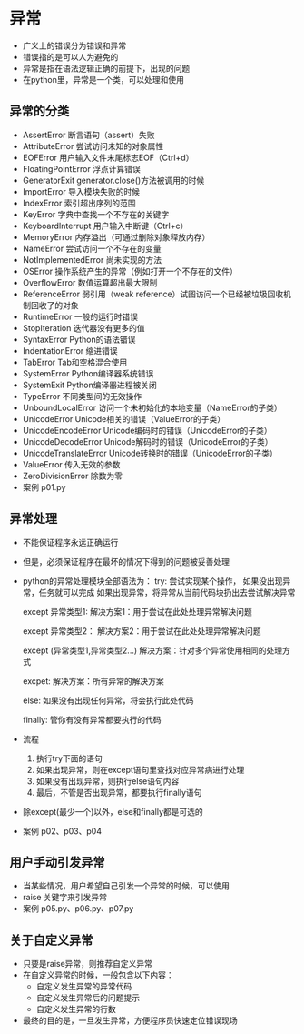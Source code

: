 # 异常
* 广义上的错误分为错误和异常
* 错误指的是可以人为避免的
* 异常是指在语法逻辑正确的前提下，出现的问题
* 在python里，异常是一个类，可以处理和使用

## 异常的分类
* AssertError 断言语句（assert）失败
* AttributeError 尝试访问未知的对象属性
* EOFError 用户输入文件末尾标志EOF（Ctrl+d）
* FloatingPointError 浮点计算错误
* GeneratorExit generator.close()方法被调用的时候
* ImportError 导入模块失败的时候
* IndexError 索引超出序列的范围
* KeyError 字典中查找一个不存在的关键字
* KeyboardInterrupt 用户输入中断键（Ctrl+c）
* MemoryError 内存溢出（可通过删除对象释放内存）
* NameError 尝试访问一个不存在的变量
* NotImplementedError 尚未实现的方法
* OSError 操作系统产生的异常（例如打开一个不存在的文件）
* OverflowError 数值运算超出最大限制
* ReferenceError 弱引用（weak reference）试图访问一个已经被垃圾回收机制回收了的对象
* RuntimeError 一般的运行时错误
* StopIteration 迭代器没有更多的值
* SyntaxError Python的语法错误
* IndentationError 缩进错误
* TabError Tab和空格混合使用
* SystemError Python编译器系统错误
* SystemExit Python编译器进程被关闭
* TypeError 不同类型间的无效操作
* UnboundLocalError 访问一个未初始化的本地变量（NameError的子类）
* UnicodeError Unicode相关的错误（ValueError的子类）
* UnicodeEncodeError Unicode编码时的错误（UnicodeError的子类）
* UnicodeDecodeError Unicode解码时的错误（UnicodeError的子类）
* UnicodeTranslateError Unicode转换时的错误（UnicodeError的子类）
* ValueError 传入无效的参数
* ZeroDivisionError 除数为零
* 案例 p01.py

## 异常处理
* 不能保证程序永远正确运行
* 但是，必须保证程序在最坏的情况下得到的问题被妥善处理
* python的异常处理模块全部语法为：
    try:
      尝试实现某个操作，
      如果没出现异常，任务就可以完成
      如果出现异常，将异常从当前代码块扔出去尝试解决异常

    except 异常类型1:
      解决方案1：用于尝试在此处处理异常解决问题

    except 异常类型2：
      解决方案2：用于尝试在此处处理异常解决问题

    except (异常类型1,异常类型2...)
      解决方案：针对多个异常使用相同的处理方式

    excpet:
      解决方案：所有异常的解决方案

    else:
      如果没有出现任何异常，将会执行此处代码

    finally:
      管你有没有异常都要执行的代码
      
* 流程
    1. 执行try下面的语句
    2. 如果出现异常，则在except语句里查找对应异常病进行处理
    3. 如果没有出现异常，则执行else语句内容
    4. 最后，不管是否出现异常，都要执行finally语句
* 除except(最少一个)以外，else和finally都是可选的
* 案例 p02、p03、p04

## 用户手动引发异常
* 当某些情况，用户希望自己引发一个异常的时候，可以使用
* raise 关键字来引发异常
* 案例 p05.py、p06.py、p07.py

## 关于自定义异常 
* 只要是raise异常，则推荐自定义异常
* 在自定义异常的时候，一般包含以下内容：
    * 自定义发生异常的异常代码
    * 自定义发生异常后的问题提示
    * 自定义发生异常的行数
* 最终的目的是，一旦发生异常，方便程序员快速定位错误现场 
     
